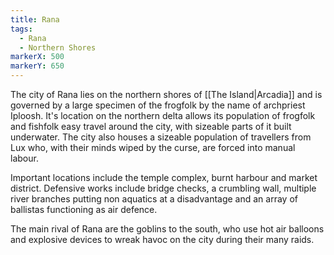 ```yaml
---
title: Rana
tags:
  - Rana
  - Northern Shores
markerX: 500
markerY: 650
---
```


The city of Rana lies on the northern shores of [[The Island|Arcadia]] and is governed by a large specimen of the frogfolk by the name of archpriest Iploosh. It's location on the northern delta allows its population of frogfolk and fishfolk easy travel around the city, with sizeable parts of it built underwater. The city also houses a sizeable population of travellers from Lux who, with their minds wiped by the curse, are forced into manual labour.

Important locations include the temple complex, burnt harbour and market district. Defensive works include bridge checks, a crumbling wall, multiple river branches putting non aquatics at a disadvantage and an array of ballistas functioning as air defence.

The main rival of Rana are the goblins to the south, who use hot air balloons and explosive devices to wreak havoc on the city during their many raids.
